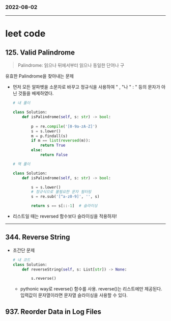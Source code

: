### 2022-08-02
--------------------
# leet code 


## 125. Valid Palindrome
   > Palindrome: 읽으나 뒤에서부터 읽으나 동일한 단어나 구
  
   유효한 Palindrome을 찾아내는 문제
   - 먼저 모든 알파벳을 소문자로 바꾸고 정규식을 사용하여 " , "나 " : " 등의 문자가 아닌 것들을 배제하였다.
        ```python
        # 내 풀이

        class Solution:
            def isPalindrome(self, s: str) -> bool:
                
                p = re.compile('[0-9a-zA-Z]')
                s = s.lower()
                m = p.findall(s)
                if m == list(reversed(m)):
                    return True
                else:
                    return False
        ```

        ```python
        # 책 풀이
        
        class Solution:
            def isPalindrome(self, s: str) -> bool:

                s = s.lower()
                # 정규식으로 불필요한 문자 필터링
                s = re.sub('[^a-z0-9]', '', s)

                return s == s[::-1]  # 슬라이싱
        ```
   - 리스트일 때는 reversed 함수보다 슬라이싱을 적용하자!


------
## 344. Reverse String
- 초간단 문제
    ```python
    # 내 코드
    class Solution:
        def reverseString(self, s: List[str]) -> None:

            s.reverse()
    ```
   - pythonic way로 reverse() 함수를 사용. reverse()는 리스트에만 제공된다. 입력값이 문자열이라면 문자열 슬라이싱을 사용할 수 있다.


## 937. Reorder Data in Log Files